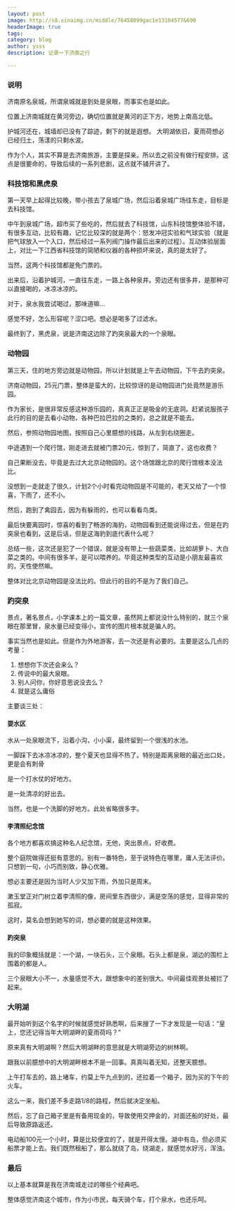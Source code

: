 ```yaml
---
layout: post
image: http://s8.sinaimg.cn/middle/76458099gac1e13104577&690
headerImage: true
tags: 
category: blog
author: ysss
description: 记录一下济南之行

---
```


### 说明

济南原名泉城，所谓泉城就是到处是泉眼，而事实也是如此。

位置上济南城就在黄河旁边，确切位置就是黄河的正下方，地势上南高北低。

护城河还在，城墙却已没有了踪迹，剩下的就是遐想。
大明湖依旧，夏雨荷想必已经归土，荡漾的只剩水波。

作为个人，其实不算是去济南旅游，主要是探亲。所以去之前没有做行程安排。这点是很要命的，导致后续的一系列悲剧，这点就不铺开讲了。

### 科技馆和黑虎泉

第一天早上起得比较晚，带小孩去了泉城广场，然后沿着泉城广场往东走，目标是去科技馆。

中午到泉城广场，超市买了些吃的，然后就去了科技馆，山东科技馆整体验不错，有很多互动，比较有趣，记忆比较深的就是两个：怒发冲冠实验和气球实验（就是把气球放入一个入口，然后经过一系列阀门操作最后出来的过程）。互动体验层面上，对比一下江西省科技馆的简陋和仪器的各种损坏来说，真的是太好了。

当然，这两个科技馆都是免门票的。

出来后，沿着护城河，一直往东走，一路上各种泉井。旁边还有很多井，是那种可以直接喝的，冰凉冰凉的。

对于，泉水我尝试喝过，那味道嘛...

感觉不好，怎么形容呢？涩口吧。想必是喝多了过滤水。

最终到了，黑虎泉，说是济南这边除了趵突泉最大的一个泉眼。

### 动物园

第三天，住的地方旁边就是动物园，所以计划就是上午去动物园，下午去趵突泉。

济南动物园，25元门票，整体是蛮大的，比较惊讶的是动物园进门处竟然是游乐园。

作为家长，是很非常反感这种游乐园的，真真正正是吸金的无底洞。赶紧说服孩子此行的目的是去看小动物，各种巴拉巴拉的之类的，总之就是不能去。

然后，参照动物园地图，按照自己心里臆想的线路，从左到右绕圈走。

中途遇到一个爬行馆，刚走进去就被门票20元，惊到了，简直了，这也收费？

自己果断没去，毕竟是去过大北京动物园的。这个场馆跟北京的爬行馆根本没法比。

没想到一走就走了很久，计划2个小时看完动物园是不可能的，老天又给了一个惊喜，下雨了，还不小。

然后，跑到了禽园去，因为有躲雨的，也可以看看鸟类。

最后快要离园时，惊喜的看到了畅游的海豹，动物园看到还能说得过去，但是在趵突泉也看到，这是后话，但是这海豹到底代表什么呢？

总结一些，这次还是犯了一个错误，就是没有带上一些蔬菜类，比如胡萝卜、大白菜之类的。中间有很多羊，是可以喂养的。毕竟这种类型的互动是小朋友最喜欢的，天性使然嘛。

整体对比北京动物园是没法比的。但此行的目的不是为了我们自己。

### 趵突泉

景点，著名景点，小学课本上的一篇文章，虽然网上都说没什么特别的，就三个泉眼在那里冒，泉水量已经变得小，宣传的图片根本就是骗人的。

事实当然也是如此。但是作为外地游客，去一次还是有必要的。主要是这么几点的考量：

1. 想想你下次还会来么？
2. 传说中的最大泉眼。
3. 别人问你，你好意思说没去么？
4. 就是这么庸俗

主要谈三处：

#### 耍水区

水从一处泉眼流下，沿着小沟，小小渠，最终留到一个很浅的水池。

一脚踩下去冰凉冰凉的，整个夏天也显得不热了。特别是距离泉眼的最近出口处，更是会有刺骨

是一个打水仗的好地方。

是一处清凉的好出去。

当然，也是一个洗脚的好地方。此处省略很多字。

#### 李清照纪念馆

各个地方都喜欢搞这种名人纪念馆，无他，突出景点，好收费。

整个庭院做得还挺有意思的。别有一番特色，至于说特色在哪里，庸人无法评价。只想到一句，小巧而别致，静心优雅。

想必主要还是因为当时人少又加下雨，外加只是周末。

漱玉堂正对门树立着李清照的像，房间里东西很少，满是空荡的感觉，显得非常的孤寂。

这时，莫名会想到她写的词，想必要的就是这种效果。

#### 趵突泉

我的印象概括就是：一个湖，一块石头，三个泉眼。石头上都是泉，湖边的围栏上围着的都是人。

三个泉眼大小不一，水量感觉不大，跟想象中的差别很大。中间最佳观景处被拦了起来。

### 大明湖

最开始听到这个名字的时候就感觉好熟悉啊，后来搜了一下才发现是一句话：“皇上，您还记得当年大明湖畔的夏雨荷吗？”

原来真有大明湖啊？然后大明湖畔的意思就是大明湖旁边的树林啊。

跟我以前臆想中的大明湖畔根本不是一回事。真真叫着无知，还整天臆想。

上午打车去的，路上堵车，约莫上午九点到的，还拉着一个箱子，因为买的下午的火车。

这么一来，我们差不多走路1/8的路程，然后就决定坐船。

然后，忘了自己箱子里是有备用现金的，导致使用交押金的，对面还船的好处，最后导致原路返还。

电动船100元一个小时，算是比较便宜的了，就是开得太慢。湖中有岛，但必须买船票才能上去。我们既然租船了，那么就绕了岛，绕湖走，就感觉水好污，浑浊。

### 最后

以上基本就算是我在济南城走过的哪些个经典吧。

整体感觉济南这个城市，作为小市民，每天骑个车，打个泉水，也还乐呵。

